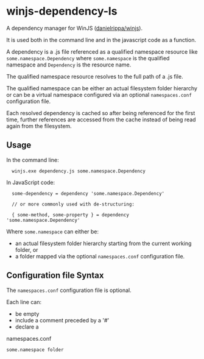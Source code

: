 # winjs-dependency-ls

A dependency manager for WinJS ([danielrippa/winjs](https://github.com/danielrippa/winjs)).

It is used both in the command line and in the javascript code as a function.

A dependency is a .js file referenced as a qualified namespace resource like `some.namespace.Dependency` where `some.namespace` is the qualified namespace and `Dependency` is the resource name.

The qualified namespace resource resolves to the full path of a .js file.

The qualified namespace can be either an actual filesystem folder hierarchy or can be a virtual namespace configured via an optional `namespaces.conf` configuration file.

Each resolved dependency is cached so after being referenced for the first time, further references are accessed from the cache instead of being read again from the filesystem.

## Usage

In the command line:
```
  winjs.exe dependency.js some.namespace.Dependency
```

In JavaScript code:
```
  some-dependency = dependency 'some.namespace.Dependency'
  
  // or more commonly used with de-structuring:
  
  { some-method, some-property } = dependency 'some.namespace.Dependency'
```

Where `some.namespace` can either be:

  * an actual filesystem folder hierarchy starting from the current working folder, or 
  * a folder mapped via the optional `namespaces.conf` configuration file.

## Configuration file Syntax

The `namespaces.conf` configuration file is optional.

Each line can:

  * be empty
  * include a comment preceded by a '#'
  * declare a 

namespaces.conf
```
some.namespace folder
```
